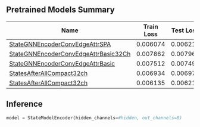 ## Pretrained Models Summary

| Name | Train Loss | Test Loss |#parameters|#epochs|#hidden|lr|Comments|
|--|--|--|--|--|--|--|--|
|[StateGNNEncoderConvEdgeAttrSPA](./models/StateGNNEncoderConvEdgeAttrSPA/)  |0.006074  |0.006214 |12,392|20|32|0.0001||
|[StateGNNEncoderConvEdgeAttrBasic32Ch](./models/StateGNNEncoderConvEdgeAttrBasic32Ch/)  |0.007862  |0.007962 |9,896|20|32|0.0001||
|[StateGNNEncoderConvEdgeAttrBasic](./models/StateGNNEncoderConvEdgeAttrBasic/)  |0.007512  |0.007499 |36,168|20|64|0.0001||
|[StatesAfterAllCompact32ch](./models/StatesAfterAllCompact32ch/)  |0.006934  |0.006977 |8,296|20|32|0.0001||
|[StatesAfterAllCompact32ch](./models/StatesAfterAllCompact32ch/)  |0.006135  |0.006215 |8,296|50|32|0.0001||

## Inference
```python
model = StateModelEncoder(hidden_channels=#hidden, out_channels=8)
```
